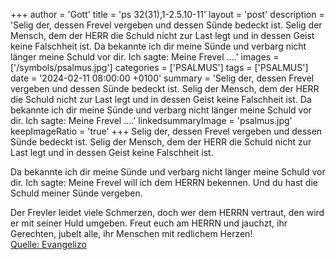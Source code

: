 +++
author = 'Gott'
title = 'ps 32(31),1-2.5.10-11'
layout = 'post'
description = 'Selig der, dessen Frevel vergeben  und dessen Sünde bedeckt ist. Selig der Mensch, dem der HERR die Schuld nicht zur Last legt  und in dessen Geist keine Falschheit ist.  Da bekannte ich dir meine Sünde  und verbarg nicht länger meine Schuld vor dir.  Ich sagte: Meine Frevel ....'
images = ['/symbols/psalmus.jpg']
categories = ['PSALMUS']
tags = ['PSALMUS']
date = '2024-02-11 08:00:00 +0100'
summary = 'Selig der, dessen Frevel vergeben  und dessen Sünde bedeckt ist. Selig der Mensch, dem der HERR die Schuld nicht zur Last legt  und in dessen Geist keine Falschheit ist.  Da bekannte ich dir meine Sünde  und verbarg nicht länger meine Schuld vor dir.  Ich sagte: Meine Frevel ....'
linkedsummaryImage = 'psalmus.jpg'
keepImageRatio = 'true'
+++
Selig der, dessen Frevel vergeben 
und dessen Sünde bedeckt ist.
Selig der Mensch, dem der HERR die Schuld nicht zur Last legt 
und in dessen Geist keine Falschheit ist.

Da bekannte ich dir meine Sünde 
und verbarg nicht länger meine Schuld vor dir. 
Ich sagte: Meine Frevel will ich dem HERRN bekennen.<!--more--> 
Und du hast die Schuld meiner Sünde vergeben.

Der Frevler leidet viele Schmerzen, 
doch wer dem HERRN vertraut, den wird er mit seiner Huld umgeben.
Freut euch am HERRN und jauchzt, ihr Gerechten, 
jubelt alle, ihr Menschen mit redlichem Herzen!<br> [Quelle: Evangelizo](https://evangeliumtagfuertag.org/DE/gospel)